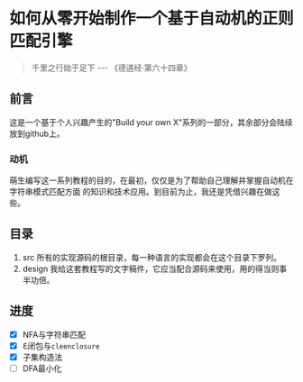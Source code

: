 # 如何从零开始制作一个基于自动机的正则匹配引擎

> 千里之行始于足下 --- 《德道经·第六十四章》

## 前言

这是一个基于个人兴趣产生的"Build your own X"系列的一部分，其余部分会陆续放到github上。

### 动机

萌生编写这一系列教程的目的，在最初，仅仅是为了帮助自己理解并掌握自动机在字符串模式匹配方面
的知识和技术应用。到目前为止，我还是凭借兴趣在做这些。

## 目录

1. src
   所有的实现源码的根目录，每一种语言的实现都会在这个目录下罗列。
2. design
   我给这套教程写的文字稿件，它应当配合源码来使用，用的得当则事半功倍。

## 进度

- [X] NFA与字符串匹配
- [X] ℇ闭包与`cleenclosure`
- [X] 子集构造法
- [ ] DFA最小化
